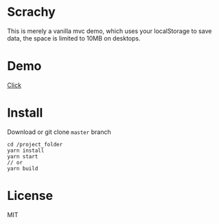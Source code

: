 # Scrachy

This is merely a vanilla mvc demo, which uses your localStorage to save data, the space is limited to 10MB on desktops.

# Demo

[Click](https://jacobsun.github.io/scratchy/)

# Install

Download or git clone `master` branch
```
cd /project_folder
yarn install
yarn start
// or
yarn build
```

# License

MIT
